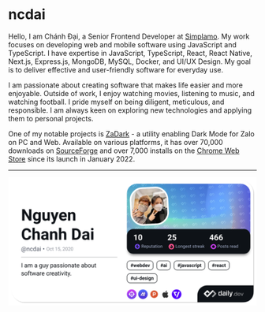 # ncdai

Hello, I am Chánh Đại, a Senior Frontend Developer at [Simplamo](https://simplamo.com/?ref=IN-926722). My work focuses on developing web and mobile software using JavaScript and TypeScript. I have expertise in JavaScript, TypeScript, React, React Native, Next.js, Express.js, MongoDB, MySQL, Docker, and UI/UX Design. My goal is to deliver effective and user-friendly software for everyday use.

I am passionate about creating software that makes life easier and more enjoyable. Outside of work, I enjoy watching movies, listening to music, and watching football. I pride myself on being diligent, meticulous, and responsible. I am always keen on exploring new technologies and applying them to personal projects.

One of my notable projects is [ZaDark](https://zadark.com/?utm_source=github&utm_medium=readme) - a utility enabling Dark Mode for Zalo on PC and Web. Available on various platforms, it has over 70,000 downloads on [SourceForge](https://sourceforge.net/projects/zadark) and over 7,000 installs on the [Chrome Web Store](https://chromewebstore.google.com/detail/llfhpkkeljlgnjgkholeppfnepmjppob) since its launch in January 2022.

---

<!-- I am currently working at [Simplamo](https://simplamo.com/?ref=IN-926722), [Quaric](https://quaric.com/?utm_source=github&utm_medium=readme), and [ZaDark](https://zadark.com/?utm_source=github&utm_medium=readme). -->

<a href="https://app.daily.dev/ncdai"><img src="devcard.png" width="640" alt="Nguyen Chanh Dai's Dev Card"/></a>

